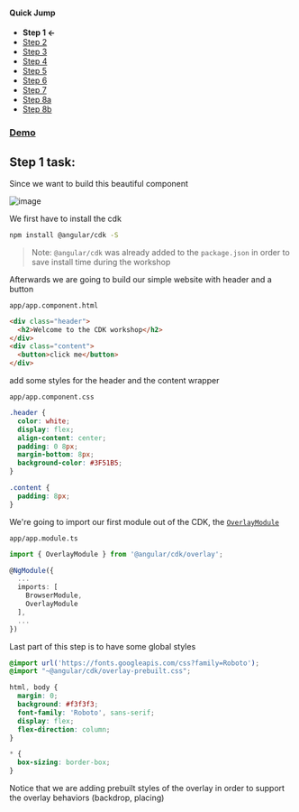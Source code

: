 #### Quick Jump ####
* **Step 1 <-**
* [Step 2](./STEP_2.md)
* [Step 3](./STEP_3.md)
* [Step 4](./STEP_4.md)
* [Step 5](./STEP_4.md)
* [Step 6](./STEP_6.md)
* [Step 7](./STEP_7.md)
* [Step 8a](./STEP_8a.md)
* [Step 8b](./STEP_8b.md)

### [Demo](https://stackblitz.com/github/EladBezalel/ngconf-cdk-workshop/tree/step-1)

## Step 1 task:

Since we want to build this beautiful component

![image](https://user-images.githubusercontent.com/6004537/38517190-ccb9d906-3c41-11e8-8819-d7e1a6558d1a.png)

We first have to install the cdk
```bash
npm install @angular/cdk -S
```
> Note: `@angular/cdk` was already added to the `package.json` in order to save install time during the workshop

Afterwards we are going to build our simple website with header and a button

`app/app.component.html`
```html
<div class="header">
  <h2>Welcome to the CDK workshop</h2>
</div>
<div class="content">
  <button>click me</button>
</div>
```
add some styles for the header and the content wrapper

`app/app.component.css`
```css
.header {
  color: white;
  display: flex;
  align-content: center;
  padding: 0 8px;
  margin-bottom: 8px;
  background-color: #3F51B5;
}

.content {
  padding: 8px;
}
```

We're going to import our first module out of the CDK, the [`OverlayModule`](https://material.angular.io/cdk/overlay/overview)

`app/app.module.ts`
```ts
import { OverlayModule } from '@angular/cdk/overlay';

@NgModule({
  ...
  imports: [
    BrowserModule,
    OverlayModule
  ],
  ...
})
```

Last part of this step is to have some global styles

```css
@import url('https://fonts.googleapis.com/css?family=Roboto');
@import "~@angular/cdk/overlay-prebuilt.css";

html, body {
  margin: 0;
  background: #f3f3f3;
  font-family: 'Roboto', sans-serif;
  display: flex;
  flex-direction: column;
}

* {
  box-sizing: border-box;
}
```
Notice that we are adding prebuilt styles of the overlay in order to support the overlay behaviors (backdrop, placing)
